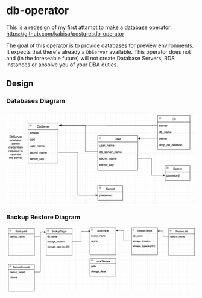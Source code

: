 # db-operator

This is a redesign of my first attampt to make a database operator: https://github.com/kabisa/postgresdb-operator

The goal of this operator is to provide databases for preview environments. It expects that there's already a `DbServer` available. This operator does not and (in the foreseable future) will not create Database Servers, RDS instances or absolve you of your DBA duties.

## Design

### Databases Diagram

![](./screenshots/databases-diagram.png)

### Backup Restore Diagram

![](./screenshots/backup-restore-diagram.png)